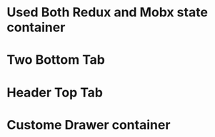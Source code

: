 # Used Both Redux and Mobx state container
# Two Bottom Tab
# Header Top Tab
# Custome Drawer container
